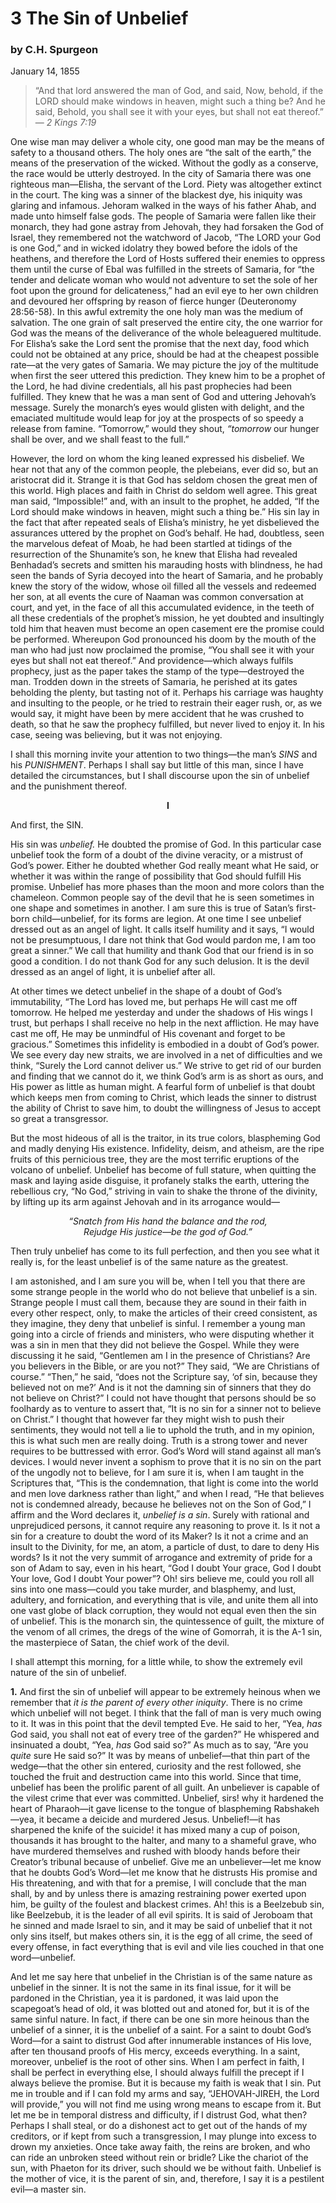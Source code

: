 # 3 The Sin of Unbelief

### by C.H. Spurgeon

January 14, 1855

> “And that lord answered the man of God, and said, Now, behold, if the LORD should make windows in heaven, might such a thing be? And he said, Behold, you shall see it with your eyes, but shall not eat thereof.”  
— *2 Kings 7:19*

One wise man may deliver a whole city, one good man may be the means of safety to a thousand others. The holy ones are “the salt of the earth,” the means of the preservation of the wicked. Without the godly as a conserve, the race would be utterly destroyed. In the city of Samaria there was one righteous man—Elisha, the servant of the Lord. Piety was altogether extinct in the court. The king was a sinner of the blackest dye, his iniquity was glaring and infamous. Jehoram walked in the ways of his father Ahab, and made unto himself false gods. The people of Samaria were fallen like their monarch, they had gone astray from Jehovah, they had forsaken the God of Israel, they remembered not the watchword of Jacob, “The LORD your God is one God,” and in wicked idolatry they bowed before the idols of the heathens, and therefore the Lord of Hosts suffered their enemies to oppress them until the curse of Ebal was fulfilled in the streets of Samaria, for “the tender and delicate woman who would not adventure to set the sole of her foot upon the ground for delicateness,” had an evil eye to her own children and devoured her offspring by reason of fierce hunger (Deuteronomy 28:56-58). In this awful extremity the one holy man was the medium of salvation. The one grain of salt preserved the entire city, the one warrior for God was the means of the deliverance of the whole beleaguered multitude. For Elisha’s sake the Lord sent the promise that the next day, food which could not be obtained at any price, should be had at the cheapest possible rate—at the very gates of Samaria. We may picture the joy of the multitude when first the seer uttered this prediction. They knew him to be a prophet of the Lord, he had divine credentials, all his past prophecies had been fulfilled. They knew that he was a man sent of God and uttering Jehovah’s message. Surely the monarch’s eyes would glisten with delight, and the emaciated multitude would leap for joy at the prospects of so speedy a release from famine. “Tomorrow,” would they shout, *“tomorrow* our hunger shall be over, and we shall feast to the full.”

However, the lord on whom the king leaned expressed his disbelief. We hear not that any of the common people, the plebeians, ever did so, but an aristocrat did it. Strange it is that God has seldom chosen the great men of this world. High places and faith in Christ do seldom well agree. This great man said, “Impossible!” and, with an insult to the prophet, he added, “If the Lord should make windows in heaven, might such a thing be.” His sin lay in the fact that after repeated seals of Elisha’s ministry, he yet disbelieved the assurances uttered by the prophet on God’s behalf. He had, doubtless, seen the marvelous defeat of Moab, he had been startled at tidings of the resurrection of the Shunamite’s son, he knew that Elisha had revealed Benhadad’s secrets and smitten his marauding hosts with blindness, he had seen the bands of Syria decoyed into the heart of Samaria, and he probably knew the story of the widow, whose oil filled all the vessels and redeemed her son, at all events the cure of Naaman was common conversation at court, and yet, in the face of all this accumulated evidence, in the teeth of all these credentials of the prophet’s mission, he yet doubted and insultingly told him that heaven must become an open casement ere the promise could be performed. Whereupon God pronounced his doom by the mouth of the man who had just now proclaimed the promise, “You shall see it with your eyes but shall not eat thereof.” And providence—which always fulfils prophecy, just as the paper takes the stamp of the type—destroyed the man. Trodden down in the streets of Samaria, he perished at its gates beholding the plenty, but tasting not of it. Perhaps his carriage was haughty and insulting to the people, or he tried to restrain their eager rush, or, as we would say, it might have been by mere accident that he was crushed to death, so that he saw the prophecy fulfilled, but never lived to enjoy it. In his case, seeing was believing, but it was not enjoying.

I shall this morning invite your attention to two things—the man’s *SINS* and his *PUNISHMENT*. Perhaps I shall say but little of this man, since I have detailed the circumstances, but I shall discourse upon the sin of unbelief and the punishment thereof.

<p align="center"><b>I</b></p>

And first, the SIN.

His sin was *unbelief.* He doubted the promise of God. In this particular case unbelief took the form of a doubt of the divine veracity, or a mistrust of God’s power. Either he doubted whether God really meant what He said, or whether it was within the range of possibility that God should fulfill His promise. Unbelief has more phases than the moon and more colors than the chameleon. Common people say of the devil that he is seen sometimes in one shape and sometimes in another. I am sure this is true of Satan’s first-born child—unbelief, for its forms are legion. At one time I see unbelief dressed out as an angel of light. It calls itself humility and it says, “I would not be presumptuous, I dare not think that God would pardon me, I am too great a sinner.” We call that humility and thank God that our friend is in so good a condition. I do not thank God for any such delusion. It is the devil dressed as an angel of light, it is unbelief after all.

At other times we detect unbelief in the shape of a doubt of God’s immutability, “The Lord has loved me, but perhaps He will cast me off tomorrow. He helped me yesterday and under the shadows of His wings I trust, but perhaps I shall receive no help in the next affliction. He may have cast me off, He may be unmindful of His covenant and forget to be gracious.” Sometimes this infidelity is embodied in a doubt of God’s power. We see every day new straits, we are involved in a net of difficulties and we think, “Surely the Lord cannot deliver us.” We strive to get rid of our burden and finding that we cannot do it, we think God’s arm is as short as ours, and His power as little as human might. A fearful form of unbelief is that doubt which keeps men from coming to Christ, which leads the sinner to distrust the ability of Christ to save him, to doubt the willingness of Jesus to accept so great a transgressor.

But the most hideous of all is the traitor, in its true colors, blaspheming God and madly denying His existence. Infidelity, deism, and atheism, are the ripe fruits of this pernicious tree, they are the most terrific eruptions of the volcano of unbelief. Unbelief has become of full stature, when quitting the mask and laying aside disguise, it profanely stalks the earth, uttering the rebellious cry, “No God,” striving in vain to shake the throne of the divinity, by lifting up its arm against Jehovah and in its arrogance would—

<p align="center">
    <i>“Snatch from His hand the balance and the rod,<br>Rejudge His justice—be the god of God.”</i>
</p>

Then truly unbelief has come to its full perfection, and then you see what it really is, for the least unbelief is of the same nature as the greatest.

I am astonished, and I am sure you will be, when I tell you that there are some strange people in the world who do not believe that unbelief is a sin. Strange people I must call them, because they are sound in their faith in every other respect, only, to make the articles of their creed consistent, as they imagine, they deny that unbelief is sinful. I remember a young man going into a circle of friends and ministers, who were disputing whether it was a sin in men that they did not believe the Gospel. While they were discussing it he said, “Gentlemen am I in the presence of Christians? Are you believers in the Bible, or are you not?” They said, “We are Christians of course.” “Then,” he said, “does not the Scripture say, ‘of sin, because they believed not on me?’ And is it not the damning sin of sinners that they do not believe on Christ?” I could not have thought that persons should be so foolhardy as to venture to assert that, “It is no sin for a sinner not to believe on Christ.” I thought that however far they might wish to push their sentiments, they would not tell a lie to uphold the truth, and in my opinion, this is what such men are really doing. Truth is a strong tower and never requires to be buttressed with error. God’s Word will stand against all man’s devices. I would never invent a sophism to prove that it is no sin on the part of the ungodly not to believe, for I am sure it is, when I am taught in the Scriptures that, “This is the condemnation, that light is come into the world and men love darkness rather than light,” and when I read, “He that believes not is condemned already, because he believes not on the Son of God,” I affirm and the Word declares it, *unbelief is a sin*. Surely with rational and unprejudiced persons, it cannot require any reasoning to prove it. Is it not a sin for a creature to doubt the word of its Maker? Is it not a crime and an insult to the Divinity, for me, an atom, a particle of dust, to dare to deny His words? Is it not the very summit of arrogance and extremity of pride for a son of Adam to say, even in his heart, “God I doubt Your grace, God I doubt Your love, God I doubt Your power”? Oh! sirs believe me, could you roll all sins into one mass—could you take murder, and blasphemy, and lust, adultery, and fornication, and everything that is vile, and unite them all into one vast globe of black corruption, they would not equal even then the sin of unbelief. This is the monarch sin, the quintessence of guilt, the mixture of the venom of all crimes, the dregs of the wine of Gomorrah, it is the A-1 sin, the masterpiece of Satan, the chief work of the devil.

I shall attempt this morning, for a little while, to show the extremely evil nature of the sin of unbelief.

**1.** And first the sin of unbelief will appear to be extremely heinous when we remember that *it is the parent of every other iniquity*. There is no crime which unbelief will not beget. I think that the fall of man is very much owing to it. It was in this point that the devil tempted Eve. He said to her, “Yea, *has* God said, you shall not eat of every tree of the garden?” He whispered and insinuated a doubt, “Yea, *has* God said so?” As much as to say, “Are you *quite* sure He said so?” It was by means of unbelief—that thin part of the wedge—that the other sin entered, curiosity and the rest followed, she touched the fruit and destruction came into this world. Since that time, unbelief has been the prolific parent of all guilt. An unbeliever is capable of the vilest crime that ever was committed. Unbelief, sirs! why it hardened the heart of Pharaoh—it gave license to the tongue of blaspheming Rabshakeh—yea, it became a deicide and murdered Jesus. Unbelief!—it has sharpened the knife of the suicide! it has mixed many a cup of poison, thousands it has brought to the halter, and many to a shameful grave, who have murdered themselves and rushed with bloody hands before their Creator’s tribunal because of unbelief. Give me an unbeliever—let me know that he doubts God’s Word—let me know that he distrusts His promise and His threatening, and with that for a premise, I will conclude that the man shall, by and by unless there is amazing restraining power exerted upon him, be guilty of the foulest and blackest crimes. Ah! this is a Beelzebub sin, like Beelzebub, it is the leader of all evil spirits. It is said of Jeroboam that he sinned and made Israel to sin, and it may be said of unbelief that it not only sins itself, but makes others sin, it is the egg of all crime, the seed of every offense, in fact everything that is evil and vile lies couched in that one word—unbelief.

And let me say here that unbelief in the Christian is of the same nature as unbelief in the sinner. It is not the same in its final issue, for it will be pardoned in the Christian, yea it is pardoned, it was laid upon the scapegoat’s head of old, it was blotted out and atoned for, but it is of the same sinful nature. In fact, if there can be one sin more heinous than the unbelief of a sinner, it is the unbelief of a saint. For a saint to doubt God’s Word—for a saint to distrust God after innumerable instances of His love, after ten thousand proofs of His mercy, exceeds everything. In a saint, moreover, unbelief is the root of other sins. When I am perfect in faith, I shall be perfect in everything else, I should always fulfill the precept if I always believe the promise. But it is because my faith is weak that I sin. Put me in trouble and if I can fold my arms and say, “JEHOVAH-JIREH, the Lord will provide,” you will not find me using wrong means to escape from it. But let me be in temporal distress and difficulty, if I distrust God, what then? Perhaps I shall steal, or do a dishonest act to get out of the hands of my creditors, or if kept from such a transgression, I may plunge into excess to drown my anxieties. Once take away faith, the reins are broken, and who can ride an unbroken steed without rein or bridle? Like the chariot of the sun, with Phaeton for its driver, such should we be without faith. Unbelief is the mother of vice, it is the parent of sin, and, therefore, I say it is a pestilent evil—a master sin.